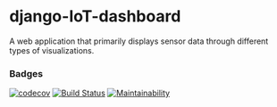 # django-IoT-dashboard
A web application that primarily displays sensor data through different types of visualizations.

### Badges
[![codecov](https://codecov.io/gh/tomuhenry/django-IoT-dashboard/branch/develop/graph/badge.svg)](https://codecov.io/gh/tomuhenry/django-IoT-dashboard)
[![Build Status](https://travis-ci.org/tomuhenry/django-IoT-dashboard.svg?branch=develop)](https://travis-ci.org/tomuhenry/django-IoT-dashboard)
[![Maintainability](https://api.codeclimate.com/v1/badges/5e4e2d77d2872547611c/maintainability)](https://codeclimate.com/github/tomuhenry/django-IoT-dashboard/maintainability)
